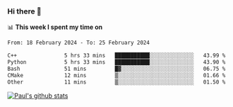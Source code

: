 ### Hi there 👋

📊 **This week I spent my time on**
<!--START_SECTION:waka-->

```txt
From: 18 February 2024 - To: 25 February 2024

C++               5 hrs 33 mins   ███████████░░░░░░░░░░░░░░   43.99 %
Python            5 hrs 33 mins   ███████████░░░░░░░░░░░░░░   43.90 %
Bash              51 mins         █▓░░░░░░░░░░░░░░░░░░░░░░░   06.75 %
CMake             12 mins         ▒░░░░░░░░░░░░░░░░░░░░░░░░   01.66 %
Other             11 mins         ▒░░░░░░░░░░░░░░░░░░░░░░░░   01.50 %
```

<!--END_SECTION:waka-->


[![Paul's github stats](https://github-readme-stats.vercel.app/api?username=mickeyouyou&theme=dracula&show_icons=true)](https://github.com/anuraghazra/github-readme-stats)
